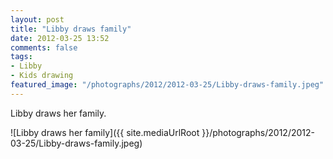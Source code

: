 ```yaml
---
layout: post
title: "Libby draws family"
date: 2012-03-25 13:52
comments: false
tags: 
- Libby
- Kids drawing
featured_image: "/photographs/2012/2012-03-25/Libby-draws-family.jpeg"
---
```

Libby draws her family.




![Libby draws her family]({{ site.mediaUrlRoot }}/photographs/2012/2012-03-25/Libby-draws-family.jpeg)

